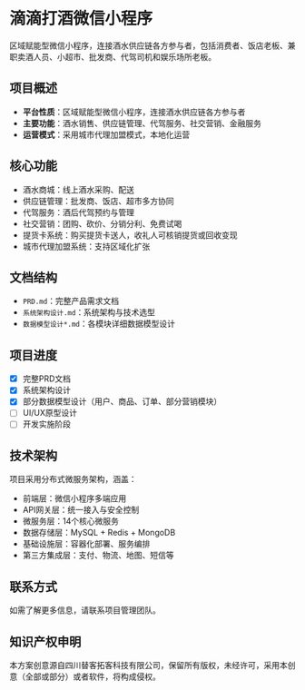 # 滴滴打酒微信小程序

区域赋能型微信小程序，连接酒水供应链各方参与者，包括消费者、饭店老板、兼职卖酒人员、小超市、批发商、代驾司机和娱乐场所老板。

## 项目概述

- **平台性质**：区域赋能型微信小程序，连接酒水供应链各方参与者
- **主要功能**：酒水销售、供应链管理、代驾服务、社交营销、金融服务
- **运营模式**：采用城市代理加盟模式，本地化运营

## 核心功能

- 酒水商城：线上酒水采购、配送
- 供应链管理：批发商、饭店、超市多方协同
- 代驾服务：酒后代驾预约与管理
- 社交营销：团购、砍价、分销分利、免费试喝
- 提货卡系统：购买提货卡送人，收礼人可核销提货或回收变现
- 城市代理加盟系统：支持区域化扩张

## 文档结构

- `PRD.md`：完整产品需求文档
- `系统架构设计.md`：系统架构与技术选型
- `数据模型设计*.md`：各模块详细数据模型设计

## 项目进度

- [x] 完整PRD文档
- [x] 系统架构设计
- [x] 部分数据模型设计（用户、商品、订单、部分营销模块）
- [ ] UI/UX原型设计
- [ ] 开发实施阶段

## 技术架构

项目采用分布式微服务架构，涵盖：
- 前端层：微信小程序多端应用
- API网关层：统一接入与安全控制
- 微服务层：14个核心微服务
- 数据存储层：MySQL + Redis + MongoDB
- 基础设施层：容器化部署、服务编排
- 第三方集成层：支付、物流、地图、短信等

## 联系方式

如需了解更多信息，请联系项目管理团队。

## 知识产权申明
本方案创意源自四川替客拓客科技有限公司，保留所有版权，未经许可，采用本创意（全部或部分）或者软件，将构成侵权。

